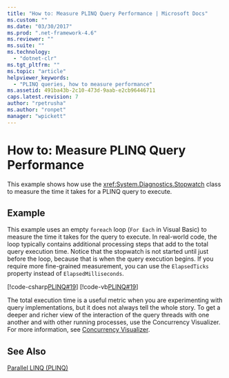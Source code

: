 ```yaml
---
title: "How to: Measure PLINQ Query Performance | Microsoft Docs"
ms.custom: ""
ms.date: "03/30/2017"
ms.prod: ".net-framework-4.6"
ms.reviewer: ""
ms.suite: ""
ms.technology: 
  - "dotnet-clr"
ms.tgt_pltfrm: ""
ms.topic: "article"
helpviewer_keywords: 
  - "PLINQ queries, how to measure performance"
ms.assetid: 491ba43b-2c10-473d-9aab-e2cb96446711
caps.latest.revision: 7
author: "rpetrusha"
ms.author: "ronpet"
manager: "wpickett"
---
```

# How to: Measure PLINQ Query Performance
This example shows how use the <xref:System.Diagnostics.Stopwatch> class to measure the time it takes for a PLINQ query to execute.  
  
## Example  
 This example uses an empty `foreach` loop (`For Each` in Visual Basic) to measure the time it takes for the query to execute. In real-world code, the loop typically contains additional processing steps that add to the total query execution time. Notice that the stopwatch is not started until just before the loop, because that is when the query execution begins. If you require more fine-grained measurement, you can use the `ElapsedTicks` property instead of `ElapsedMilliseconds`.  
  
 [!code-csharp[PLINQ#19](../../../samples/snippets/csharp/VS_Snippets_Misc/plinq/cs/measure2.cs#19)]
 [!code-vb[PLINQ#19](../../../samples/snippets/visualbasic/VS_Snippets_Misc/plinq/vb/measure2.vb#19)]  
  
 The total execution time is a useful metric when you are experimenting with query implementations, but it does not always tell the whole story. To get a deeper and richer view of the interaction of the query threads with one another and with other running processes, use the Concurrency Visualizer. For more information, see [Concurrency Visualizer](../Topic/Concurrency%20Visualizer.md).  
  
## See Also  
 [Parallel LINQ (PLINQ)](../../../docs/standard/parallel-programming/parallel-linq-plinq.md)
